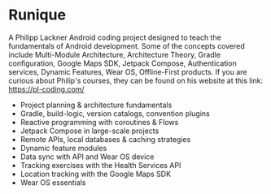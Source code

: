# Runique
A Philipp Lackner Android coding project designed to teach the fundamentals of Android development. Some of the concepts
covered include Multi-Module Architecture, Architecture Theory, Gradle configuration, Google Maps SDK, Jetpack Compose,
Authentication services, Dynamic Features, Wear OS, Offline-First products. If you are curious about Philip's courses, they
can be found on his website at this link: https://pl-coding.com/

- Project planning & architecture fundamentals
- Gradle, build-logic, version catalogs, convention plugins
- Reactive programming with coroutines & Flows
- Jetpack Compose in large-scale projects
- Remote APIs, local databases & caching strategies
- Dynamic feature modules
- Data sync with API and Wear OS device
- Tracking exercises with the Health Services API
- Location tracking with the Google Maps SDK
- Wear OS essentials

